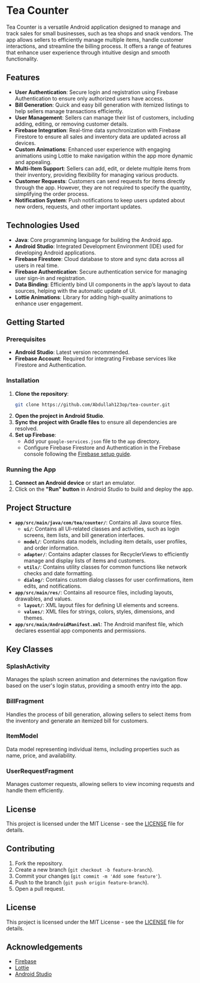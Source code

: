 
# Tea Counter

Tea Counter is a versatile Android application designed to manage and track sales for small businesses, such as tea shops and snack vendors. The app allows sellers to efficiently manage multiple items, handle customer interactions, and streamline the billing process. It offers a range of features that enhance user experience through intuitive design and smooth functionality.

## Features

- **User Authentication**: Secure login and registration using Firebase Authentication to ensure only authorized users have access.
- **Bill Generation**: Quick and easy bill generation with itemized listings to help sellers manage transactions efficiently.
- **User Management**: Sellers can manage their list of customers, including adding, editing, or removing customer details.
- **Firebase Integration**: Real-time data synchronization with Firebase Firestore to ensure all sales and inventory data are updated across all devices.
- **Custom Animations**: Enhanced user experience with engaging animations using Lottie to make navigation within the app more dynamic and appealing.
- **Multi-Item Support**: Sellers can add, edit, or delete multiple items from their inventory, providing flexibility for managing various products.
- **Customer Requests**: Customers can send requests for items directly through the app. However, they are not required to specify the quantity, simplifying the order process.
- **Notification System**: Push notifications to keep users updated about new orders, requests, and other important updates.

## Technologies Used

- **Java**: Core programming language for building the Android app.
- **Android Studio**: Integrated Development Environment (IDE) used for developing Android applications.
- **Firebase Firestore**: Cloud database to store and sync data across all users in real time.
- **Firebase Authentication**: Secure authentication service for managing user sign-in and registration.
- **Data Binding**: Efficiently bind UI components in the app’s layout to data sources, helping with the automatic update of UI.
- **Lottie Animations**: Library for adding high-quality animations to enhance user engagement.

## Getting Started

### Prerequisites

- **Android Studio**: Latest version recommended.
- **Firebase Account**: Required for integrating Firebase services like Firestore and Authentication.

### Installation

1. **Clone the repository**:
    ```sh
    git clone https://github.com/Abdullah123op/tea-counter.git
    ```
2. **Open the project in Android Studio**.
3. **Sync the project with Gradle files** to ensure all dependencies are resolved.
4. **Set up Firebase**:
    - Add your `google-services.json` file to the `app` directory.
    - Configure Firebase Firestore and Authentication in the Firebase console following the [Firebase setup guide](https://firebase.google.com/docs/android/setup).

### Running the App

1. **Connect an Android device** or start an emulator.
2. Click on the **"Run" button** in Android Studio to build and deploy the app.

## Project Structure

- **`app/src/main/java/com/tea/counter/`**: Contains all Java source files.
  - **`ui/`**: Contains all UI-related classes and activities, such as login screens, item lists, and bill generation interfaces.
  - **`model/`**: Contains data models, including item details, user profiles, and order information.
  - **`adapter/`**: Contains adapter classes for RecyclerViews to efficiently manage and display lists of items and customers.
  - **`utils/`**: Contains utility classes for common functions like network checks and date formatting.
  - **`dialog/`**: Contains custom dialog classes for user confirmations, item edits, and notifications.
- **`app/src/main/res/`**: Contains all resource files, including layouts, drawables, and values.
  - **`layout/`**: XML layout files for defining UI elements and screens.
  - **`values/`**: XML files for strings, colors, styles, dimensions, and themes.
- **`app/src/main/AndroidManifest.xml`**: The Android manifest file, which declares essential app components and permissions.

## Key Classes

### SplashActivity

Manages the splash screen animation and determines the navigation flow based on the user's login status, providing a smooth entry into the app.

### BillFragment

Handles the process of bill generation, allowing sellers to select items from the inventory and generate an itemized bill for customers.

### ItemModel

Data model representing individual items, including properties such as name, price, and availability.

### UserRequestFragment

Manages customer requests, allowing sellers to view incoming requests and handle them efficiently.

## License

This project is licensed under the MIT License - see the [LICENSE](LICENSE) file for details.


## Contributing

1. Fork the repository.
2. Create a new branch (`git checkout -b feature-branch`).
3. Commit your changes (`git commit -m 'Add some feature'`).
4. Push to the branch (`git push origin feature-branch`).
5. Open a pull request.

## License

This project is licensed under the MIT License - see the [LICENSE](LICENSE) file for details.

## Acknowledgements

- [Firebase](https://firebase.google.com/)
- [Lottie](https://airbnb.io/lottie/#/)
- [Android Studio](https://developer.android.com/studio)
